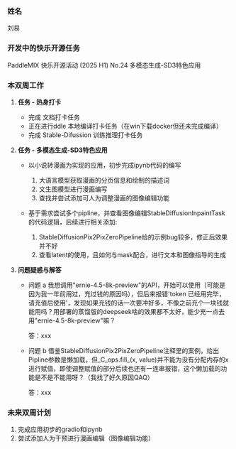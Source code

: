 ### 姓名

刘易

### 开发中的快乐开源任务

PaddleMIX 快乐开源活动 (2025 H1) No.24 多模态生成-SD3特色应用

### 本双周工作

1. **任务 - 热身打卡**

   - 完成 文档打卡任务
   - 正在进行ddle 本地编译打卡任务（在win下载docker但还未完成编译）
   - 完成 Stable-Difussion 训练推理打卡任务


2. **任务 - 多模态生成-SD3特色应用**

   - 以小说转漫画为实现的应用，初步完成ipynb代码的编写
     1. 大语言模型获取漫画的分页信息和绘制的描述词
     2. 文生图模型进行漫画编写
     3. 查找并尝试添加可人为调整漫画的图像编辑功能

   - 基于需求尝试多个pipline，并查看图像编辑StableDiffusionInpaintTask的代码逻辑，后续进行相关添加:
     1. StableDiffusionPix2PixZeroPipeline给的示例bug较多，修正后效果并不好
     2. 查看latent的使用，且如何与mask配合，进行文本和图像指导的生成

3. **问题疑惑与解答**

   - 问题 a 我想调用"ernie-4.5-8k-preview"的API，开始可以使用（可能是因为我一年前用过，充过钱的原因吗），但后来报错'token 已经用完毕，请充值后使用'，发现如果充钱的话一次要冲好多，不像之前充个一块钱就能用吗？用部署的蒸馏版的deepseek啥的效果都不太好，能少充一点去用"ernie-4.5-8k-preview"嘛？

     答：xxx

   - 问题 b 借鉴StableDiffusionPix2PixZeroPipeline注释里的案例，给出Pipline参数是懒加载，但_C_ops.fill_(x, value)并不能为没有分配内存的x进行赋值，即使调整赋值的部分后续也还有一连串报错，这个懒加载的功能是不是不能用呀？（我找了好久原因QAQ）

     答：xxx

### 未来双周计划

1. 完成应用初步的gradio和ipynb
2. 尝试添加人为干预进行漫画编辑（图像编辑功能）
